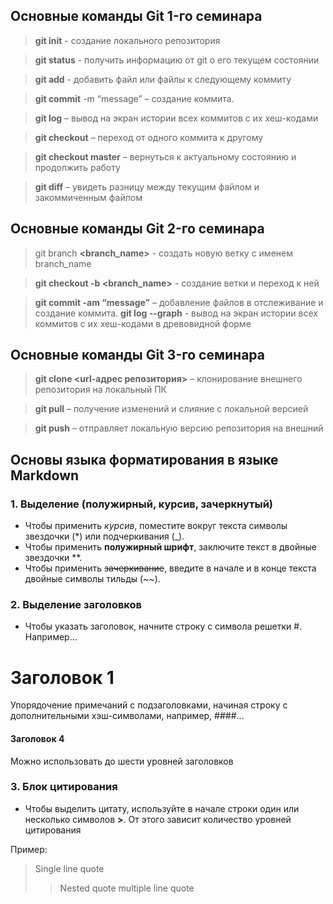 ## Основные команды Git 1-го семинара

> **git init** - создание локального репозитория

> **git status** - получить информацию от git о его текущем состоянии

> **git add** - добавить файл или файлы к следующему коммиту

> **git commit** -m “message” – создание коммита.

> **git log** – вывод на экран истории всех коммитов с их хеш-кодами

> **git checkout** – переход от одного коммита к другому

> **git checkout master** – вернуться к актуальному состоянию и продолжить работу

> **git diff** – увидеть разницу между текущим файлом и закоммиченным файлом


## Основные команды Git 2-го семинара

> git branch **<branch_name>** - создать новую ветку с именем branch_name

> **git checkout  -b <branch_name>** - создание ветки и переход к ней

> **git commit -am “message”** – добавление файлов в отслеживание и       создание коммита.
> **git log --graph** - вывод на экран истории всех коммитов с их хеш-кодами в древовидной форме

## Основные команды Git 3-го семинара

> **git clone <url-адрес репозитория>** – клонирование внешнего репозитория на  локальный ПК

> **git pull** – получение изменений и слияние с локальной версией

> **git push** – отправляет локальную версию репозитория на внешний

## Основы языка форматирования в языке Markdown

### 1. Выделение (полужирный, курсив, зачеркнутый)

* Чтобы применить *курсив*, поместите вокруг текста символы звездочки (*) или подчеркивания (_).
* Чтобы применить **полужирный шрифт**, заключите текст в двойные звездочки **.
* Чтобы применить ~~зачеркивание~~, введите в начале и в конце текста двойные символы тильды (~~).

### 2. Выделение заголовков

* Чтобы указать заголовок, начните строку с символа решетки #. Например...
# Заголовок 1

Упорядочение примечаний с подзаголовками, начиная строку с дополнительными хэш-символами, например, ####...
#### Заголовок 4

Можно использовать до шести уровней заголовков

### 3. Блок цитирования

* Чтобы выделить цитату, используйте в начале строки один или несколько символов **>**. От этого зависит количество уровней цитирования

Пример:

> Single line quote
>> Nested quote
>> multiple line
>> quote